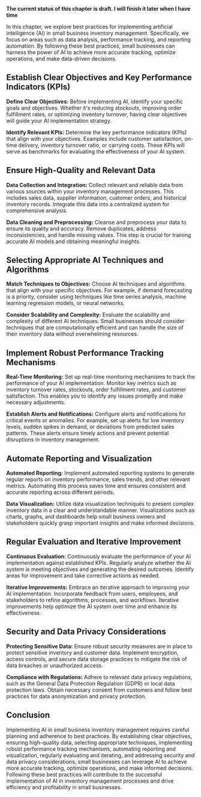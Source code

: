 **The current status of this chapter is draft. I will finish it later when I have time**

In this chapter, we explore best practices for implementing artificial intelligence (AI) in small business inventory management. Specifically, we focus on areas such as data analysis, performance tracking, and reporting automation. By following these best practices, small businesses can harness the power of AI to achieve more accurate tracking, optimize operations, and make data-driven decisions.

Establish Clear Objectives and Key Performance Indicators (KPIs)
----------------------------------------------------------------

**Define Clear Objectives:** Before implementing AI, identify your specific goals and objectives. Whether it's reducing stockouts, improving order fulfillment rates, or optimizing inventory turnover, having clear objectives will guide your AI implementation strategy.

**Identify Relevant KPIs:** Determine the key performance indicators (KPIs) that align with your objectives. Examples include customer satisfaction, on-time delivery, inventory turnover ratio, or carrying costs. These KPIs will serve as benchmarks for evaluating the effectiveness of your AI system.

Ensure High-Quality and Relevant Data
-------------------------------------

**Data Collection and Integration:** Collect relevant and reliable data from various sources within your inventory management processes. This includes sales data, supplier information, customer orders, and historical inventory records. Integrate this data into a centralized system for comprehensive analysis.

**Data Cleaning and Preprocessing:** Cleanse and preprocess your data to ensure its quality and accuracy. Remove duplicates, address inconsistencies, and handle missing values. This step is crucial for training accurate AI models and obtaining meaningful insights.

Selecting Appropriate AI Techniques and Algorithms
--------------------------------------------------

**Match Techniques to Objectives:** Choose AI techniques and algorithms that align with your specific objectives. For example, if demand forecasting is a priority, consider using techniques like time series analysis, machine learning regression models, or neural networks.

**Consider Scalability and Complexity:** Evaluate the scalability and complexity of different AI techniques. Small businesses should consider techniques that are computationally efficient and can handle the size of their inventory data without overwhelming resources.

Implement Robust Performance Tracking Mechanisms
------------------------------------------------

**Real-Time Monitoring:** Set up real-time monitoring mechanisms to track the performance of your AI implementation. Monitor key metrics such as inventory turnover rates, stockouts, order fulfillment rates, and customer satisfaction. This enables you to identify any issues promptly and make necessary adjustments.

**Establish Alerts and Notifications:** Configure alerts and notifications for critical events or anomalies. For example, set up alerts for low inventory levels, sudden spikes in demand, or deviations from predicted sales patterns. These alerts ensure timely actions and prevent potential disruptions in inventory management.

Automate Reporting and Visualization
------------------------------------

**Automated Reporting:** Implement automated reporting systems to generate regular reports on inventory performance, sales trends, and other relevant metrics. Automating this process saves time and ensures consistent and accurate reporting across different periods.

**Data Visualization:** Utilize data visualization techniques to present complex inventory data in a clear and understandable manner. Visualizations such as charts, graphs, and dashboards help small business owners and stakeholders quickly grasp important insights and make informed decisions.

Regular Evaluation and Iterative Improvement
--------------------------------------------

**Continuous Evaluation:** Continuously evaluate the performance of your AI implementation against established KPIs. Regularly analyze whether the AI system is meeting objectives and generating the desired outcomes. Identify areas for improvement and take corrective actions as needed.

**Iterative Improvements:** Embrace an iterative approach to improving your AI implementation. Incorporate feedback from users, employees, and stakeholders to refine algorithms, processes, and workflows. Iterative improvements help optimize the AI system over time and enhance its effectiveness.

Security and Data Privacy Considerations
----------------------------------------

**Protecting Sensitive Data:** Ensure robust security measures are in place to protect sensitive inventory and customer data. Implement encryption, access controls, and secure data storage practices to mitigate the risk of data breaches or unauthorized access.

**Compliance with Regulations:** Adhere to relevant data privacy regulations, such as the General Data Protection Regulation (GDPR) or local data protection laws. Obtain necessary consent from customers and follow best practices for data anonymization and privacy protection.

Conclusion
----------

Implementing AI in small business inventory management requires careful planning and adherence to best practices. By establishing clear objectives, ensuring high-quality data, selecting appropriate techniques, implementing robust performance tracking mechanisms, automating reporting and visualization, regularly evaluating and iterating, and addressing security and data privacy considerations, small businesses can leverage AI to achieve more accurate tracking, optimize operations, and make informed decisions. Following these best practices will contribute to the successful implementation of AI in inventory management processes and drive efficiency and profitability in small businesses.
